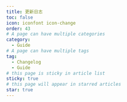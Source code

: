```yaml
---
title: 更新日志
toc: false
icon: iconfont icon-change
order: 43
# A page can have multiple categories
category:
  - Guide
# A page can have multiple tags
tag:
  - Changelog
  - Guide
# this page is sticky in article list
sticky: true
# this page will appear in starred articles
star: true
---
```


<NaiveClient>
<Changelog />
</NaiveClient>

<script setup lang="ts">
import Changelog from "@Changelog";
</script>
